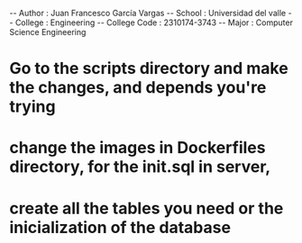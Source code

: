 
-- Author : Juan Francesco García Vargas
-- School : Universidad del valle
-- College : Engineering
-- College Code : 2310174-3743
-- Major : Computer Science Engineering 

# Go to the scripts directory and make the changes, and depends you're trying
# change the images in Dockerfiles directory, for the init.sql in server, 
# create all the tables you need or the inicialization of the database
